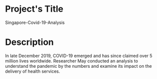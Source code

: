 # Project's Title
Singapore-Covid-19-Analysis

# Description
In late December 2019, COVID-19 emerged and has since claimed over 5 million lives worldwide. Researcher May conducted an analysis to understand the pandemic by the numbers and examine its impact on the delivery of health services.


